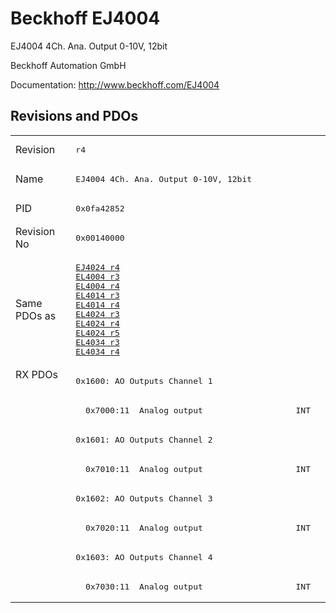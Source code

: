 # Beckhoff EJ4004

EJ4004 4Ch. Ana. Output 0-10V, 12bit

Beckhoff Automation GmbH

Documentation: <a href="http://www.beckhoff.com/EJ4004">http://www.beckhoff.com/EJ4004</a>

## Revisions and PDOs
<table>
<tr >
<td class="first">Revision</td>
<td ><pre>r4</pre></td>
</tr>
<tr >
<td class="first">Name</td>
<td ><pre>EJ4004 4Ch. Ana. Output 0-10V, 12bit</pre></td>
</tr>
<tr >
<td class="first">PID</td>
<td ><pre>0x0fa42852</pre></td>
</tr>
<tr >
<td class="first">Revision No</td>
<td ><pre>0x00140000</pre></td>
</tr>
<tr >
<td class="first">Same PDOs as</td>
<td ><pre><a href="EJ4024">EJ4024 r4</a><br/><a href="EL4004">EL4004 r3</a><br/><a href="EL4004">EL4004 r4</a><br/><a href="EL4014">EL4014 r3</a><br/><a href="EL4014">EL4014 r4</a><br/><a href="EL4024">EL4024 r3</a><br/><a href="EL4024">EL4024 r4</a><br/><a href="EL4024">EL4024 r5</a><br/><a href="EL4034">EL4034 r3</a><br/><a href="EL4034">EL4034 r4</a></pre></td>
</tr>
<tr class="rxpdo pdosection">
<td class="first" rowspan=8 valign=top>RX PDOs</td>
<td><pre>0x1600: AO Outputs Channel 1</pre></td>
<td></td>
</tr>
<tr class="rxpdo">
<td class="first"><pre>  0x7000:11  Analog output                   INT</pre></td>
</tr>
<tr class="rxpdo pdosection">
<td class="first"><pre>0x1601: AO Outputs Channel 2</pre></td>
</tr>
<tr class="rxpdo">
<td class="first"><pre>  0x7010:11  Analog output                   INT</pre></td>
</tr>
<tr class="rxpdo pdosection">
<td class="first"><pre>0x1602: AO Outputs Channel 3</pre></td>
</tr>
<tr class="rxpdo">
<td class="first"><pre>  0x7020:11  Analog output                   INT</pre></td>
</tr>
<tr class="rxpdo pdosection">
<td class="first"><pre>0x1603: AO Outputs Channel 4</pre></td>
</tr>
<tr class="rxpdo">
<td class="first"><pre>  0x7030:11  Analog output                   INT</pre></td>
</tr>
</table>
